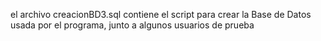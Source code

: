 
el archivo creacionBD3.sql contiene el script para crear la Base de Datos usada por el programa, junto a algunos usuarios de prueba
